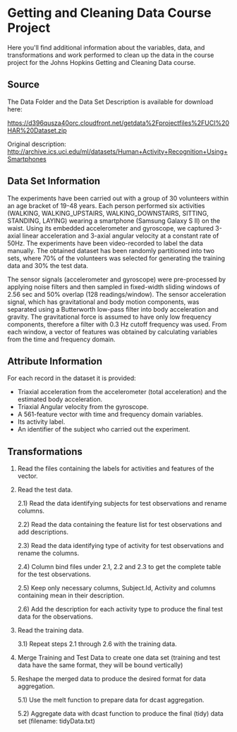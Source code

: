 # Getting and Cleaning Data Course Project

Here you'll find additional information about the variables, data, and transformations and work performed to clean up the data in the course project for the Johns Hopkins Getting and Cleaning Data course.

## Source

The Data Folder and the Data Set Description is available for download here:

https://d396qusza40orc.cloudfront.net/getdata%2Fprojectfiles%2FUCI%20HAR%20Dataset.zip

Original description: http://archive.ics.uci.edu/ml/datasets/Human+Activity+Recognition+Using+Smartphones

## Data Set Information

The experiments have been carried out with a group of 30 volunteers within an age bracket of 19-48 years. Each person performed six activities (WALKING, WALKING_UPSTAIRS, WALKING_DOWNSTAIRS, SITTING, STANDING, LAYING) wearing a smartphone (Samsung Galaxy S II) on the waist. Using its embedded accelerometer and gyroscope, we captured 3-axial linear acceleration and 3-axial angular velocity at a constant rate of 50Hz. The experiments have been video-recorded to label the data manually. The obtained dataset has been randomly partitioned into two sets, where 70% of the volunteers was selected for generating the training data and 30% the test data.

The sensor signals (accelerometer and gyroscope) were pre-processed by applying noise filters and then sampled in fixed-width sliding windows of 2.56 sec and 50% overlap (128 readings/window). The sensor acceleration signal, which has gravitational and body motion components, was separated using a Butterworth low-pass filter into body acceleration and gravity. The gravitational force is assumed to have only low frequency components, therefore a filter with 0.3 Hz cutoff frequency was used. From each window, a vector of features was obtained by calculating variables from the time and frequency domain.

## Attribute Information

For each record in the dataset it is provided:

- Triaxial acceleration from the accelerometer (total acceleration) and the estimated body acceleration.
- Triaxial Angular velocity from the gyroscope.
- A 561-feature vector with time and frequency domain variables.
- Its activity label.
- An identifier of the subject who carried out the experiment.

## Transformations

1) Read the files containing the labels for activities and features of the vector.

2) Read the test data.

    2.1) Read the data identifying subjects for test observations and rename columns.
    
    2.2) Read the data containing the feature list for test observations and add descriptions. 
    
    2.3) Read the data identifying type of activity for test observations and rename the  columns. 
    
    2.4) Column bind files under 2.1, 2.2 and 2.3 to get the complete table for the test observations.
    
    2.5) Keep only necessary columns, Subject.Id, Activity and columns containing mean in their description.
    
    2.6) Add the description for each activity type to produce the final test data for the observations.

3) Read the training data.

    3.1) Repeat steps 2.1 through 2.6 with the training data. 

4) Merge Training and Test Data to create one data set (training and test data have the same format, they will be bound vertically)

5) Reshape the merged data to produce the desired format for data aggregation.

    5.1) Use the melt function to prepare data for dcast aggregation.
    
    5.2) Aggregate data with dcast function to produce the final (tidy) data set (filename: tidyData.txt)


